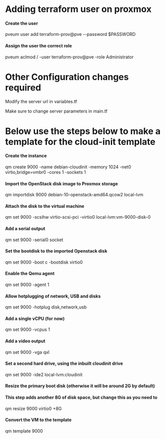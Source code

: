 # Adding terraform user on proxmox 
#### Create the user
pveum user add terraform-prov@pve --password $PASSWORD

#### Assign the user the correct role
pveum aclmod / -user terraform-prov@pve -role Administrator



# Other Configuration changes required
Modify the server url in variables.tf

Make sure to change server parameters in main.tf



# Below use the steps below to make a template for the cloud-init template
#### Create the instance
qm create 9000 -name debian-cloudinit -memory 1024 -net0 virtio,bridge=vmbr0 -cores 1 -sockets 1

#### Import the OpenStack disk image to Proxmox storage
qm importdisk 9000 debian-10-openstack-amd64.qcow2 local-lvm

#### Attach the disk to the virtual machine
qm set 9000 -scsihw virtio-scsi-pci -virtio0 local-lvm:vm-9000-disk-0

#### Add a serial output
qm set 9000 -serial0 socket

#### Set the bootdisk to the imported Openstack disk
qm set 9000 -boot c -bootdisk virtio0

#### Enable the Qemu agent
qm set 9000 -agent 1

#### Allow hotplugging of network, USB and disks
qm set 9000 -hotplug disk,network,usb

#### Add a single vCPU (for now)
qm set 9000 -vcpus 1

#### Add a video output
qm set 9000 -vga qxl

#### Set a second hard drive, using the inbuilt cloudinit drive
qm set 9000 -ide2 local-lvm:cloudinit

#### Resize the primary boot disk (otherwise it will be around 2G by default)
#### This step adds another 8G of disk space, but change this as you need to
qm resize 9000 virtio0 +8G

#### Convert the VM to the template
qm template 9000